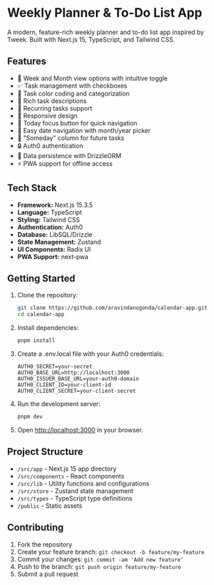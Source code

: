 # Weekly Planner & To-Do List App

A modern, feature-rich weekly planner and to-do list app inspired by Tweek. Built with Next.js 15, TypeScript, and Tailwind CSS.

## Features

- 📅 Week and Month view options with intuitive toggle
- ✅ Task management with checkboxes
- 🎨 Task color coding and categorization
- 📝 Rich task descriptions
- 🔄 Recurring tasks support
- 📱 Responsive design
- 🎯 Today focus button for quick navigation
- 📆 Easy date navigation with month/year picker
- 🌙 "Someday" column for future tasks
- 🔒 Auth0 authentication
- 💾 Data persistence with DrizzleORM
- ⚡ PWA support for offline access

## Tech Stack

- **Framework:** Next.js 15.3.5
- **Language:** TypeScript
- **Styling:** Tailwind CSS
- **Authentication:** Auth0
- **Database:** LibSQL/Drizzle
- **State Management:** Zustand
- **UI Components:** Radix UI
- **PWA Support:** next-pwa

## Getting Started

1. Clone the repository:
   ```bash
   git clone https://github.com/aravindanugonda/calendar-app.git
   cd calendar-app
   ```

2. Install dependencies:
   ```bash
   pnpm install
   ```

3. Create a .env.local file with your Auth0 credentials:
   ```
   AUTH0_SECRET=your-secret
   AUTH0_BASE_URL=http://localhost:3000
   AUTH0_ISSUER_BASE_URL=your-auth0-domain
   AUTH0_CLIENT_ID=your-client-id
   AUTH0_CLIENT_SECRET=your-client-secret
   ```

4. Run the development server:
   ```bash
   pnpm dev
   ```

5. Open [http://localhost:3000](http://localhost:3000) in your browser.

## Project Structure

- `/src/app` - Next.js 15 app directory
- `/src/components` - React components
- `/src/lib` - Utility functions and configurations
- `/src/store` - Zustand state management
- `/src/types` - TypeScript type definitions
- `/public` - Static assets

## Contributing

1. Fork the repository
2. Create your feature branch: `git checkout -b feature/my-feature`
3. Commit your changes: `git commit -am 'Add new feature'`
4. Push to the branch: `git push origin feature/my-feature`
5. Submit a pull request
